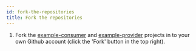 ```yaml
---
id: fork-the-repositories
title: Fork the repositories
---
```


1. Fork the [example-consumer][example-consumer] and [example-provider][example-provider] projects in to your own Github account (click the 'Fork' button in the top right).

[example-consumer]: https://github.com/pactflow/example-consumer
[example-provider]: https://github.com/pactflow/example-provider
